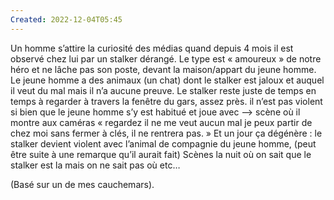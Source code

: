 ```yaml
---
Created: 2022-12-04T05:45
---
```

Un homme s’attire la curiosité des médias quand depuis 4 mois il est observé chez lui par un stalker dérangé.
Le type est « amoureux » de notre héro et ne lâche pas son poste, devant la maison/appart du jeune homme.
Le jeune homme a des animaux (un chat) dont le stalker est jaloux et auquel il veut du mal mais il n’a aucune preuve.
Le stalker reste juste de temps en temps à regarder à travers la fenêtre du gars, assez près. il n’est pas violent si bien que le jeune homme s’y est habitué et joue avec
—> scène où il montre aux caméras « regardez il ne me veut aucun mal je peux partir de chez moi sans fermer à clés, il ne rentrera pas. »
Et un jour ça dégénère : le stalker devient violent avec l’animal de compagnie du jeune homme, (peut être suite à une remarque qu’il aurait fait)
Scènes la nuit où on sait que le stalker est la mais on ne sait pas où etc…
  
(Basé sur un de mes cauchemars).